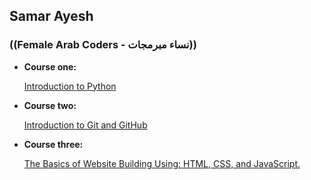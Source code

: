 ## Samar Ayesh
### ((Female Arab Coders - نساء مبرمجات))

* __Course one:__

  [Introduction to Python](https://www.udemy.com/course/introduction-to-python)

* __Course two:__

  [Introduction to Git and GitHub](https://www.udemy.com/course/introduction-to-git-and-github)

* __Course three:__

  [The Basics of Website Building Using: HTML, CSS, and JavaScript.](https://www.udemy.com/course/html-css-javascript-arabic)

